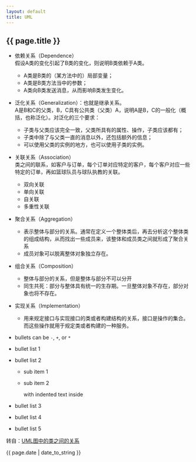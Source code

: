 ```yaml
---
layout: default
title: UML
---
```


## {{ page.title }}  
- 依赖关系（Dependence）  
	假设A类的变化引起了B类的变化，则说明B类依赖于A类。  
	- A类是B类的（某方法中的）局部变量；
	- A类是B类方法当中的参数；
	- A类向B类发送消息，从而影响B类发生变化。  
- 泛化关系（Generalization）：也就是继承关系。  
	A是B和C的父类，B，C具有公共类（父类）A，说明A是B，C的一般化（概括，也称泛化）。对泛化的三个要求：  
 	- 子类与父类应该完全一致，父类所具有的属性、操作，子类应该都有；
 	- 子类中除了与父类一直的消息以外，还包括额外的信息；
 	- 可以使用父类的实例的地方，也可以使用子类的实例。  
- 关联关系（Association）  
	类之间的联系，如客户与订单，每个订单对应特定的客户，每个客户对应一些特定的订单，再如篮球队员与球队执教的关联。  
	- 双向关联
	- 单向关联
	- 自关联
	- 多重性关联  
- 聚合关系（Aggregation）  
	- 表示整体与部分的关系。通常在定义一个整体类后，再去分析这个整体类的组成结构，从而找出一些成员来，该整体和成员类之间就形成了聚合关系
	- 成员对象可以脱离整体对象独立存在。  
- 组合关系（Composition）  
	- 整体与部分的关系，但是整体与部分不可以分开
	- 同生共死：部分与整体具有统一的生存期。一旦整体对象不存在，部分对象也将不存在。  
- 实现关系（Implementation）  
	- 用来规定接口与实现接口的类或者构建结构的关系，接口是操作的集合。而这些操作就用于规定类或者构建的一种服务。

- bullets can be `-`, `+`, or `*`
 - bullet list 1
 - bullet list 2
    - sub item 1
    - sub item 2

        with indented text inside

 - bullet list 3
 + bullet list 4
 * bullet list 5


转自：[UML图中的类之间的关系](http://blog.csdn.net/hguisu/article/details/7609483)




{{ page.date | date_to_string }}